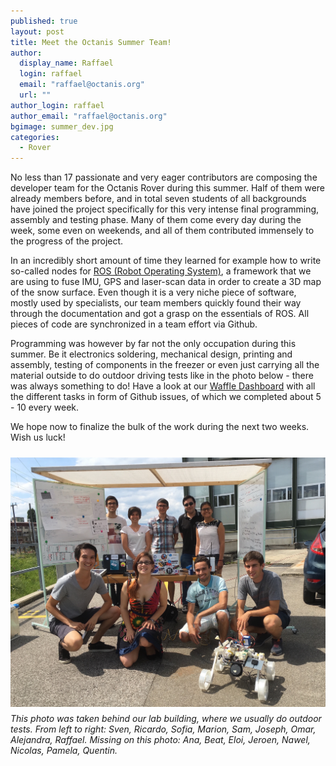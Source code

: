 ```yaml
---
published: true
layout: post
title: Meet the Octanis Summer Team!
author: 
  display_name: Raffael
  login: raffael
  email: "raffael@octanis.org"
  url: ""
author_login: raffael
author_email: "raffael@octanis.org"
bgimage: summer_dev.jpg
categories: 
  - Rover
---
```


No less than 17 passionate and very eager contributors are composing the developer team for the Octanis Rover during this summer. Half of them were already members before, and in total seven students of all backgrounds have joined the project specifically for this very intense final programming, assembly and testing phase. Many of them come every day during the week, some even on weekends, and all of them contributed immensely to the progress of the project.

In an incredibly short amount of time they learned for example how to write so-called nodes for <a href="http://ros.org/">ROS (Robot Operating System)</a>, a framework that we are using to fuse IMU, GPS and laser-scan data in order to create a 3D map of the snow surface. Even though it is a very niche piece of software, mostly used by specialists, our team members quickly found their way through the documentation and got a grasp on the essentials of ROS. All pieces of code are synchronized in a team effort via Github.

Programming was however by far not the only occupation during this summer. Be it  electronics soldering, mechanical design, printing and assembly, testing of components in the freezer or even just carrying all the material outside to do outdoor driving tests like in the photo below - there was always something to do! Have a look at our <a href="https://waffle.io/Octanis1/Octanis1-Electronics">Waffle Dashboard</a> with all the different tasks in form of Github issues, of which we completed about 5 - 10 every week.

We hope now to finalize the bulk of the work during the next two weeks. Wish us luck!


<img src="/img/team_photo_23jul.jpg" style="float:left; max-width:100%;margin:10px 0px 10px 0px" />

<i>This photo was taken behind our lab building, where we usually do outdoor tests. From left to right:  Sven, Ricardo, Sofia, Marion, Sam, Joseph, Omar, Alejandra, Raffael. Missing on this photo: Ana, Beat, Eloi, Jeroen, Nawel, Nicolas, Pamela, Quentin. </i>

